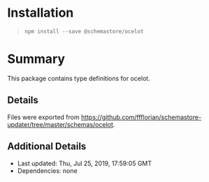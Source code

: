 # Installation
> `npm install --save @schemastore/ocelot`

# Summary
This package contains type definitions for ocelot.

## Details
Files were exported from https://github.com/ffflorian/schemastore-updater/tree/master/schemas/ocelot.

## Additional Details
* Last updated: Thu, Jul 25, 2019, 17:59:05 GMT
* Dependencies: none
